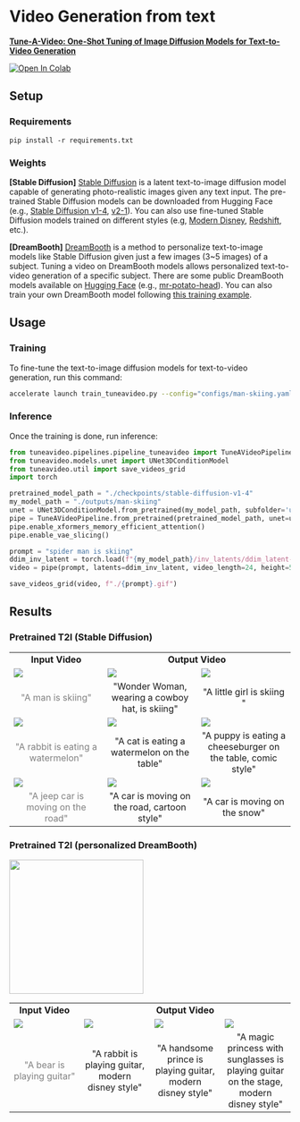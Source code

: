 # Video Generation from text

**[Tune-A-Video: One-Shot Tuning of Image Diffusion Models for Text-to-Video Generation](https://arxiv.org/abs/2212.11565)**

[![Open In Colab](https://colab.research.google.com/assets/colab-badge.svg)](https://colab.research.google.com/github/showlab/Tune-A-Video/blob/main/notebooks/Tune-A-Video.ipynb)

## Setup

### Requirements

```shell
pip install -r requirements.txt
```

### Weights

**[Stable Diffusion]** [Stable Diffusion](https://arxiv.org/abs/2112.10752) is a latent text-to-image diffusion model capable of generating photo-realistic images given any text input. The pre-trained Stable Diffusion models can be downloaded from Hugging Face (e.g., [Stable Diffusion v1-4](https://huggingface.co/CompVis/stable-diffusion-v1-4), [v2-1](https://huggingface.co/stabilityai/stable-diffusion-2-1)). You can also use fine-tuned Stable Diffusion models trained on different styles (e.g, [Modern Disney](https://huggingface.co/nitrosocke/mo-di-diffusion), [Redshift](https://huggingface.co/nitrosocke/redshift-diffusion), etc.).

**[DreamBooth]** [DreamBooth](https://dreambooth.github.io/) is a method to personalize text-to-image models like Stable Diffusion given just a few images (3~5 images) of a subject. Tuning a video on DreamBooth models allows personalized text-to-video generation of a specific subject. There are some public DreamBooth models available on [Hugging Face](https://huggingface.co/sd-dreambooth-library) (e.g., [mr-potato-head](https://huggingface.co/sd-dreambooth-library/mr-potato-head)). You can also train your own DreamBooth model following [this training example](https://github.com/huggingface/diffusers/tree/main/examples/dreambooth). 


## Usage

### Training

To fine-tune the text-to-image diffusion models for text-to-video generation, run this command:

```bash
accelerate launch train_tuneavideo.py --config="configs/man-skiing.yaml"
```

### Inference

Once the training is done, run inference:

```python
from tuneavideo.pipelines.pipeline_tuneavideo import TuneAVideoPipeline
from tuneavideo.models.unet import UNet3DConditionModel
from tuneavideo.util import save_videos_grid
import torch

pretrained_model_path = "./checkpoints/stable-diffusion-v1-4"
my_model_path = "./outputs/man-skiing"
unet = UNet3DConditionModel.from_pretrained(my_model_path, subfolder='unet', torch_dtype=torch.float16).to('cuda')
pipe = TuneAVideoPipeline.from_pretrained(pretrained_model_path, unet=unet, torch_dtype=torch.float16).to("cuda")
pipe.enable_xformers_memory_efficient_attention()
pipe.enable_vae_slicing()

prompt = "spider man is skiing"
ddim_inv_latent = torch.load(f"{my_model_path}/inv_latents/ddim_latent-500.pt").to(torch.float16)
video = pipe(prompt, latents=ddim_inv_latent, video_length=24, height=512, width=512, num_inference_steps=50, guidance_scale=12.5).videos

save_videos_grid(video, f"./{prompt}.gif")
```

## Results

### Pretrained T2I (Stable Diffusion)

<table class="center">
<tr>
  <td style="text-align:center;"><b>Input Video</b></td>
  <td style="text-align:center;" colspan="2"><b>Output Video</b></td>
</tr>
  
<tr>
  <td><img src="https://user-images.githubusercontent.com/33378412/227791032-301ad016-baa5-48e7-bee6-53eecff5c39f.gif"></td>
  <td><img src="https://user-images.githubusercontent.com/33378412/227790574-41828540-0a0e-4617-9751-4cacd83212f5.gif"></td>
  <td><img src="https://user-images.githubusercontent.com/33378412/227790190-a51b3632-e3d6-402d-ac48-f458e28ee3bb.gif"></td>
</tr>

<tr>
  <td width=25% style="text-align:center;color:gray;">"A man is skiing"</td>
  <td width=25% style="text-align:center;">"Wonder Woman, wearing a cowboy hat, is skiing"</td>
  <td width=25% style="text-align:center;">"A little girl is skiing "</td>
</tr>
     
<tr>
  <td><img src="https://tuneavideo.github.io/assets/data/rabbit-watermelon.gif"></td>
  <td><img src="https://user-images.githubusercontent.com/33378412/227790611-0a788ac2-9b2b-4267-b436-13bd1324b774.gif"></td>
  <td><img src="https://user-images.githubusercontent.com/33378412/227790211-964f8fda-133c-4bca-b623-fa49f4f37caf.gif"></td>              
 
</tr>
<tr>
  <td width=25% style="text-align:center;color:gray;">"A rabbit is eating a watermelon"</td>
  <td width=25% style="text-align:center;">"A cat is eating a watermelon on the table"</td>
  <td width=25% style="text-align:center;">"A puppy is eating a cheeseburger on the table, comic style"</td>
 </tr>

<tr>
  <td><img src="https://tuneavideo.github.io/assets/data/car-turn.gif"></td>
  <td><img src="https://user-images.githubusercontent.com/33378412/227790590-c1c13d51-7409-4f3c-914f-9d1ad422bc30.gif"></td>              
  <td><img src="https://tuneavideo.github.io/assets/results/tuneavideo/car-turn/car-snow.gif"></td>
</tr>
<tr>
  <td width=25% style="text-align:center;color:gray;">"A jeep car is moving on the road"</td>
  <td width=25% style="text-align:center;">"A car is moving on the road, cartoon style"</td>
  <td width=25% style="text-align:center;">"A car is moving on the snow"</td>

 
</tr>


<!-- <tr>
  <td><img src="https://tuneavideo.github.io/assets/data/lion-roaring.gif"></td>
  <td><img src="https://tuneavideo.github.io/assets/results/tuneavideo/lion-roaring/tiger-roar.gif"></td>
  <td><img src="https://tuneavideo.github.io/assets/results/tuneavideo/lion-roaring/lion-vangogh.gif"></td>              
  <td><img src="https://tuneavideo.github.io/assets/results/tuneavideo/lion-roaring/wolf-nyc.gif"></td>
</tr>
<tr>
  <td width=25% style="text-align:center;color:gray;">"A lion is roaring"</td>
  <td width=25% style="text-align:center;">"A tiger is roaring"</td>
  <td width=25% style="text-align:center;">"A lion is roaring, Van Gogh style"</td>
  <td width=25% style="text-align:center;">"A wolf is roaring in New York City"</td>
</tr> -->

</table>

### Pretrained T2I (personalized DreamBooth)

<img src="https://tuneavideo.github.io/assets/results/tuneavideo/modern-disney/modern-disney.png" width="240px"/>  

<table class="center">
<tr>
  <td style="text-align:center;"><b>Input Video</b></td>
  <td style="text-align:center;" colspan="3"><b>Output Video</b></td>
</tr>
<tr>
  <td><img src="https://tuneavideo.github.io/assets/data/bear-guitar.gif"></td>
  <td><img src="https://tuneavideo.github.io/assets/results/tuneavideo/modern-disney/bear-guitar/rabbit.gif"></td>      
  <td><img src="https://tuneavideo.github.io/assets/results/tuneavideo/modern-disney/bear-guitar/prince.gif"></td>
  <td><img src="https://tuneavideo.github.io/assets/results/tuneavideo/modern-disney/bear-guitar/princess.gif"></td>
</tr>
<tr>
  <td width=25% style="text-align:center;color:gray;">"A bear is playing guitar"</td>
  <td width=25% style="text-align:center;">"A rabbit is playing guitar, modern disney style"</td>
  <td width=25% style="text-align:center;">"A handsome prince is playing guitar, modern disney style"</td>
  <td width=25% style="text-align:center;">"A magic princess with sunglasses is playing guitar on the stage, modern disney style"</td>
</tr>
</table>



